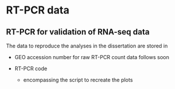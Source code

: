 # RT-PCR data
## RT-PCR for validation of RNA-seq data 

The data to reproduce the analyses in the dissertation are stored in
- GEO accession number for raw RT-PCR count data follows soon
  
- RT-PCR code
  * encompassing the script to recreate the plots
